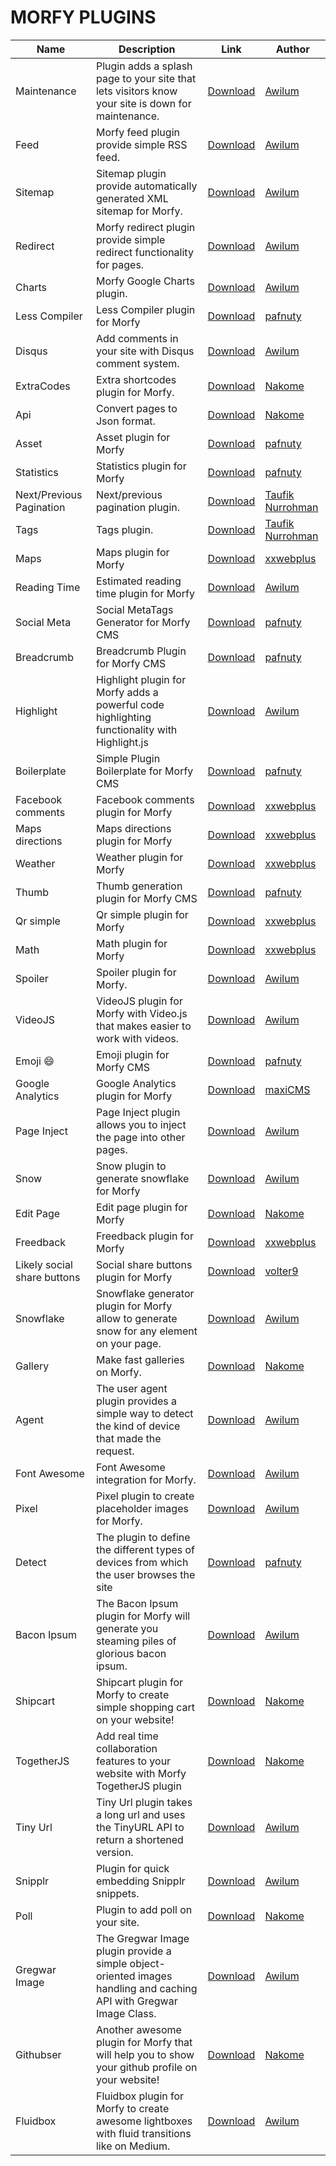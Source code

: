 # MORFY PLUGINS

| Name | Description | Link | Author |
| -----|-------------|-----|-----|
| Maintenance | Plugin adds a splash page to your site that lets visitors know your site is down for maintenance. |[Download](https://github.com/morfy-cms/morfy-plugin-maintenance/releases/latest) | [Awilum](https://github.com/Awilum) |
| Feed | Morfy feed plugin provide simple RSS feed. |[Download](https://github.com/morfy-cms/morfy-plugin-feed/releases/latest) | [Awilum](https://github.com/Awilum) |
| Sitemap | Sitemap plugin provide automatically generated XML sitemap for Morfy. |[Download](https://github.com/morfy-cms/morfy-plugin-sitemap/releases/latest) | [Awilum](https://github.com/Awilum) |
| Redirect | Morfy redirect plugin provide simple redirect functionality for pages. |[Download](https://github.com/morfy-cms/morfy-plugin-redirect/releases/latest) | [Awilum](https://github.com/Awilum) |
| Charts | Morfy Google Charts plugin. |[Download](https://github.com/morfy-cms/morfy-plugin-charts/releases/latest) | [Awilum](https://github.com/Awilum) |
| Less Compiler | Less Compiler plugin for Morfy |[Download](https://github.com/pafnuty-morfy-plugins/morfy-less/releases/latest) | [pafnuty](https://github.com/pafnuty) |
| Disqus | Add comments in your site with Disqus comment system. |[Download](https://github.com/morfy-cms/morfy-plugin-disqus/releases/latest) | [Awilum](https://github.com/Awilum) |
| ExtraCodes | Extra shortcodes plugin for Morfy. |[Download](https://github.com/nakome/morfy-plugins-extra) | [Nakome](https://github.com/nakome) |
| Api | Convert pages to Json format. |[Download](https://github.com/nakome/Morfy-Api-plugin/archive/master.zip) | [Nakome](https://github.com/nakome) |
| Asset | Asset plugin for Morfy |[Download](https://github.com/pafnuty-morfy-plugins/morfy-plugin-asset/releases/latest) | [pafnuty](https://github.com/pafnuty) |
| Statistics | Statistics plugin for Morfy |[Download](https://github.com/pafnuty-morfy-plugins/morfy-statistics/releases/latest) | [pafnuty](https://github.com/pafnuty) |
| Next/Previous Pagination | Next/previous pagination plugin. |[Download](https://github.com/tovic/nextprev-plugin-for-morfy-cms/releases/latest) | [Taufik Nurrohman](http://latitudu.com) |
| Tags | Tags plugin. |[Download](https://github.com/tovic/tags-plugin-for-morfy-cms/releases/latest) | [Taufik Nurrohman](http://latitudu.com) |
| Maps | Maps plugin for Morfy |[Download](http://www.xxwebplus.eu/plugin/maps) | [xxwebplus](http://forum.morfy.org/profile/4/xxwebplus) |
| Reading Time | Estimated reading time plugin for Morfy |[Download](https://github.com/morfy-cms/morfy-plugin-reading-time) | [Awilum](https://github.com/Awilum) |
| Social Meta | Social MetaTags Generator for Morfy CMS |[Download](https://github.com/pafnuty-morfy-plugins/morfy-plugin-socialmeta/releases/latest) | [pafnuty](https://github.com/pafnuty) |
| Breadcrumb | Breadcrumb Plugin for Morfy CMS |[Download](https://github.com/pafnuty-morfy-plugins/morfy-plugin-breadcrumb/releases/latest) | [pafnuty](https://github.com/pafnuty) |
| Highlight | Highlight plugin for Morfy adds a powerful code highlighting functionality with Highlight.js |[Download](https://github.com/morfy-cms/morfy-plugin-highlight) | [Awilum](https://github.com/Awilum) |
| Boilerplate | Simple Plugin Boilerplate for Morfy CMS |[Download](https://github.com/pafnuty-morfy-plugins/morfy-plugin-boilerplate/releases/latest) | [pafnuty](https://github.com/pafnuty) |
| Facebook comments | Facebook comments plugin for Morfy |[Download](http://www.xxwebplus.eu/plugin/facebook-comments) | [xxwebplus](http://forum.morfy.org/profile/4/xxwebplus) |
| Maps directions | Maps directions plugin for Morfy |[Download](http://www.xxwebplus.eu/plugin/maps-directions) | [xxwebplus](http://forum.morfy.org/profile/4/xxwebplus) |
| Weather | Weather plugin for Morfy |[Download](http://www.xxwebplus.eu/plugin/weather) | [xxwebplus](http://forum.morfy.org/profile/4/xxwebplus) |
| Thumb | Thumb generation plugin for Morfy CMS |[Download](https://github.com/pafnuty-morfy-plugins/morfy-plugin-thumb/releases/latest) | [pafnuty](https://github.com/pafnuty) |
| Qr simple | Qr simple plugin for Morfy |[Download](http://www.xxwebplus.eu/plugin/qr-simple) | [xxwebplus](http://forum.morfy.org/profile/4/xxwebplus) |
| Math | Math plugin for Morfy |[Download](http://www.xxwebplus.eu/plugin/math) | [xxwebplus](http://forum.morfy.org/profile/4/xxwebplus) |
| Spoiler | Spoiler plugin for Morfy. |[Download](https://github.com/morfy-cms/morfy-plugin-spoiler) | [Awilum](https://github.com/Awilum) |
| VideoJS | VideoJS plugin for Morfy with Video.js that makes easier to work with videos. |[Download](https://github.com/morfy-cms/morfy-plugin-videojs) | [Awilum](https://github.com/Awilum) |
| Emoji :smile: | Emoji plugin for Morfy CMS |[Download](https://github.com/pafnuty-morfy-plugins/morfy-plugin-emoji/releases/latest) | [pafnuty](https://github.com/pafnuty) |
| Google Analytics | Google Analytics plugin for Morfy |[Download](https://github.com/maxisoft-morfy-plugins/google-analytics) | [maxiCMS](https://github.com/maxicms) |
| Page Inject | Page Inject plugin allows you to inject the page into other pages. |[Download](https://github.com/morfy-cms/morfy-plugin-page-inject) | [Awilum](https://github.com/Awilum) |
| Snow | Snow plugin to generate snowflake for Morfy |[Download](https://github.com/morfy-cms/morfy-plugin-snow) | [Awilum](https://github.com/Awilum) |
| Edit Page | Edit page plugin for Morfy |[Download](https://github.com/nakome/morfy-edit-plugin) | [Nakome](https://github.com/nakome) |
| Freedback | Freedback plugin for Morfy |[Download](http://www.xxwebplus.eu/plugin/freedback) | [xxwebplus](http://forum.morfy.org/profile/4/xxwebplus) |
| Likely social share buttons | Social share buttons plugin for Morfy |[Download](https://github.com/volter9/morfy-plugin-likely/releases) | [volter9](http://volter9.github.io) |
| Snowflake | Snowflake generator plugin for Morfy allow to generate snow for any element on your page. |[Download](https://github.com/morfy-cms/morfy-plugin-snowflake) | [Awilum](https://github.com/Awilum) |
| Gallery | Make fast galleries on Morfy. |[Download](https://github.com/nakome/morfy-gallery-plugin) | [Nakome](https://github.com/nakome) |
| Agent | The user agent plugin provides a simple way to detect the kind of device that made the request. |[Download](https://github.com/morfy-cms/morfy-plugin-agent) | [Awilum](https://github.com/Awilum) |
| Font Awesome | Font Awesome integration for Morfy. |[Download](https://github.com/morfy-cms/morfy-plugin-font-awesome) | [Awilum](https://github.com/Awilum) |
| Pixel | Pixel plugin to create placeholder images for Morfy. |[Download](https://github.com/morfy-cms/morfy-plugin-pixel) | [Awilum](https://github.com/Awilum) |
| Detect | The plugin to define the different types of devices from which the user browses the site |[Download](https://github.com/pafnuty-morfy-plugins/morfy-plugin-detect/releases/latest) | [pafnuty](https://github.com/pafnuty) |
| Bacon Ipsum | The Bacon Ipsum plugin for Morfy will generate you steaming piles of glorious bacon ipsum. |[Download](https://github.com/morfy-cms/morfy-plugin-bacon-ipsum) | [Awilum](https://github.com/Awilum) |
| Shipcart | Shipcart plugin for Morfy to create simple shopping cart on your website! |[Download](https://github.com/nakome/morfy-shipcart-plugin) | [Nakome](https://github.com/nakome) |
| TogetherJS | Add real time collaboration features to your website with Morfy TogetherJS plugin |[Download](https://github.com/nakome/morfy-togetherjs-plugin) | [Nakome](https://github.com/nakome) |
| Tiny Url | Tiny Url plugin takes a long url and uses the TinyURL API to return a shortened version. |[Download](https://github.com/morfy-cms/morfy-plugin-tiny-url) | [Awilum](https://github.com/Awilum) |
| Snipplr | Plugin for quick embedding Snipplr snippets. |[Download](https://github.com/morfy-cms/morfy-plugin-snipplr) | [Awilum](https://github.com/Awilum) |
| Poll | Plugin to add poll on your site. |[Download](https://github.com/nakome/morfy-poll-plugin) | [Nakome](https://github.com/nakome) |
| Gregwar Image | The Gregwar Image plugin provide a simple object-oriented images handling and caching API with Gregwar Image Class. |[Download](https://github.com/morfy-cms/morfy-plugin-gregwar-image) | [Awilum](https://github.com/Awilum) |
| Githubser | Another awesome plugin for Morfy that will help you to show your github profile on your website! |[Download](https://github.com/nakome/morfy-githubser-plugin) | [Nakome](https://github.com/nakome) |
| Fluidbox | Fluidbox plugin for Morfy to create awesome lightboxes with fluid transitions like on Medium. |[Download](https://github.com/morfy-cms/morfy-plugin-fluidbox) | [Awilum](https://github.com/Awilum) |
